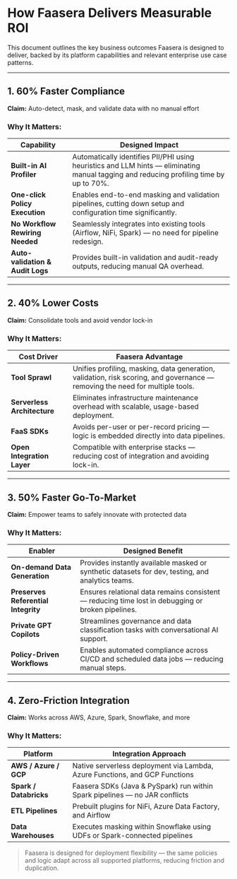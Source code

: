 # How Faasera Delivers Measurable ROI

This document outlines the key business outcomes Faasera is designed to deliver, backed by its platform capabilities and
relevant enterprise use case patterns.

---

## 1. 60% Faster Compliance

**Claim:** Auto-detect, mask, and validate data with no manual effort

### Why It Matters:

| Capability                       | Designed Impact                                                                                                                        |
|----------------------------------|----------------------------------------------------------------------------------------------------------------------------------------|
| **Built-in AI Profiler**         | Automatically identifies PII/PHI using heuristics and LLM hints — eliminating manual tagging and reducing profiling time by up to 70%. |
| **One-click Policy Execution**   | Enables end-to-end masking and validation pipelines, cutting down setup and configuration time significantly.                          |
| **No Workflow Rewiring Needed**  | Seamlessly integrates into existing tools (Airflow, NiFi, Spark) — no need for pipeline redesign.                                      |
| **Auto-validation & Audit Logs** | Provides built-in validation and audit-ready outputs, reducing manual QA overhead.                                                     |

---

## 2. 40% Lower Costs

**Claim:** Consolidate tools and avoid vendor lock-in

### Why It Matters:

| Cost Driver                 | Faasera Advantage                                                                                                             |
|-----------------------------|-------------------------------------------------------------------------------------------------------------------------------|
| **Tool Sprawl**             | Unifies profiling, masking, data generation, validation, risk scoring, and governance — removing the need for multiple tools. |
| **Serverless Architecture** | Eliminates infrastructure maintenance overhead with scalable, usage-based deployment.                                         |
| **FaaS SDKs**               | Avoids per-user or per-record pricing — logic is embedded directly into data pipelines.                                       |
| **Open Integration Layer**  | Compatible with enterprise stacks — reducing cost of integration and avoiding lock-in.                                        |

---

## 3. 50% Faster Go-To-Market

**Claim:** Empower teams to safely innovate with protected data

### Why It Matters:

| Enabler                             | Designed Benefit                                                                                  |
|-------------------------------------|---------------------------------------------------------------------------------------------------|
| **On-demand Data Generation**       | Provides instantly available masked or synthetic datasets for dev, testing, and analytics teams.  |
| **Preserves Referential Integrity** | Ensures relational data remains consistent — reducing time lost in debugging or broken pipelines. |
| **Private GPT Copilots**            | Streamlines governance and data classification tasks with conversational AI support.              |
| **Policy-Driven Workflows**         | Enables automated compliance across CI/CD and scheduled data jobs — reducing manual steps.        |

---

## 4. Zero-Friction Integration

**Claim:** Works across AWS, Azure, Spark, Snowflake, and more

### Why It Matters:

| Platform               | Integration Approach                                                        |
|------------------------|-----------------------------------------------------------------------------|
| **AWS / Azure / GCP**  | Native serverless deployment via Lambda, Azure Functions, and GCP Functions |
| **Spark / Databricks** | Faasera SDKs (Java & PySpark) run within Spark pipelines — no JAR conflicts |
| **ETL Pipelines**      | Prebuilt plugins for NiFi, Azure Data Factory, and Airflow                  |
| **Data Warehouses**    | Executes masking within Snowflake using UDFs or Spark-connected pipelines   |

> Faasera is designed for deployment flexibility — the same policies and logic adapt across all supported platforms,
> reducing friction and duplication.
